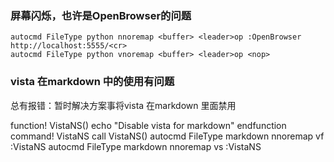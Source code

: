 ### 屏幕闪烁，也许是OpenBrowser的问题
```
autocmd FileType python nnoremap <buffer> <leader>op :OpenBrowser http://localhost:5555/<cr>
autocmd FileType python vnoremap <buffer> <leader>op <nop>
```


### vista 在markdown 中的使用有问题

总有报错：暂时解决方案事将vista 在markdown 里面禁用

function! VistaNS()
  echo "Disable vista for markdown"
endfunction
command!  VistaNS call VistaNS()
autocmd FileType markdown nnoremap <buffer> <leader>vf :VistaNS<CR>
autocmd FileType markdown nnoremap <buffer> <leader>vs :VistaNS<CR>
